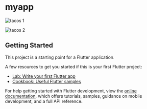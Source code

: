 # myapp

![tacos 1](https://github.com/user-attachments/assets/87cbe073-1901-433a-8832-1c4386946561)

![tacos 2](https://github.com/user-attachments/assets/727b207a-b2ae-4476-84c3-43934cc35b86)



## Getting Started

This project is a starting point for a Flutter application.

A few resources to get you started if this is your first Flutter project:

- [Lab: Write your first Flutter app](https://docs.flutter.dev/get-started/codelab)
- [Cookbook: Useful Flutter samples](https://docs.flutter.dev/cookbook)

For help getting started with Flutter development, view the
[online documentation](https://docs.flutter.dev/), which offers tutorials,
samples, guidance on mobile development, and a full API reference.
